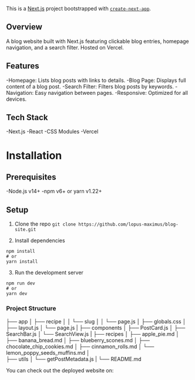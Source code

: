 This is a [Next.js](https://nextjs.org/) project bootstrapped with [`create-next-app`](https://github.com/vercel/next.js/tree/canary/packages/create-next-app).

## Overview

A blog website built with Next.js featuring clickable blog entries, homepage navigation, and a search filter. Hosted on Vercel.

## Features

-Homepage: Lists blog posts with links to details.
-Blog Page: Displays full content of a blog post.
-Search Filter: Filters blog posts by keywords.
-Navigation: Easy navigation between pages.
-Responsive: Optimized for all devices.

## Tech Stack

-Next.js
-React
-CSS Modules
-Vercel

# Installation

## Prerequisites

-Node.js v14+
-npm v6+ or yarn v1.22+

## Setup

1. Clone the repo
   `git clone https://github.com/lopus-maximus/blog-site.git`

2. Install dependencies

```
npm install
# or
yarn install
```

3. Run the development server

```
npm run dev
# or
yarn dev
```

### Project Structure

├── app
│ ├── recipe
│ │ └── slug
│ │ └── page.js
│ ├── globals.css
│ ├── layout.js
│ └── page.js
|
├── components
│ ├── PostCard.js
│ ├── SearchBar.js
│ └── SearchView.js
|
├── recipes
│ ├── apple_pie.md
│ ├── banana_bread.md
│ ├── blueberry_scones.md
│ ├── chocolate_chip_cookies.md
│ ├── cinnamon_rolls.md
│ └── lemon_poppy_seeds_muffins.md
│  
├── utils
│ └── getPostMetadata.js
|
└── README.md

You can check out the deployed website on:
